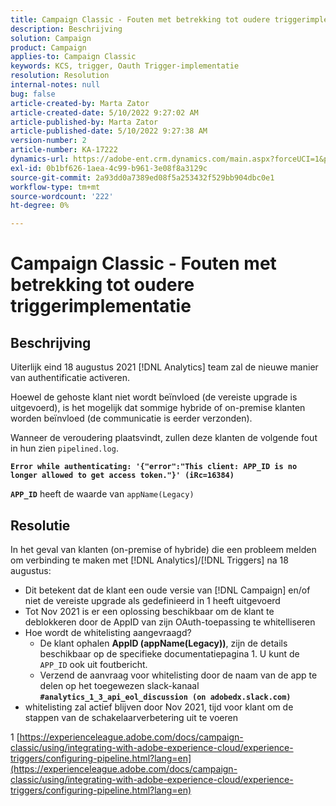 ```yaml
---
title: Campaign Classic - Fouten met betrekking tot oudere triggerimplementatie
description: Beschrijving
solution: Campaign
product: Campaign
applies-to: Campaign Classic
keywords: KCS, trigger, Oauth Trigger-implementatie
resolution: Resolution
internal-notes: null
bug: false
article-created-by: Marta Zator
article-created-date: 5/10/2022 9:27:02 AM
article-published-by: Marta Zator
article-published-date: 5/10/2022 9:27:38 AM
version-number: 2
article-number: KA-17222
dynamics-url: https://adobe-ent.crm.dynamics.com/main.aspx?forceUCI=1&pagetype=entityrecord&etn=knowledgearticle&id=4ba79854-43d0-ec11-a7b5-00224809c101
exl-id: 0b1bf626-1aea-4c99-b961-3e08f8a3129c
source-git-commit: 2a93dd0a7389ed08f5a253432f529bb904dbc0e1
workflow-type: tm+mt
source-wordcount: '222'
ht-degree: 0%

---
```


# Campaign Classic - Fouten met betrekking tot oudere triggerimplementatie

## Beschrijving


Uiterlijk eind 18 augustus 2021 [!DNL Analytics] team zal de nieuwe manier van authentificatie activeren.

Hoewel de gehoste klant niet wordt beïnvloed (de vereiste upgrade is uitgevoerd), is het mogelijk dat sommige hybride of on-premise klanten worden beïnvloed (de communicatie is eerder verzonden).

Wanneer de veroudering plaatsvindt, zullen deze klanten de volgende fout in hun zien `pipelined.log`.

<b>`Error while authenticating: '{"error":"This client: APP_ID is no longer allowed to get access token."}' (iRc=16384)`</b>

<b>`APP_ID`</b> heeft de waarde van `appName(Legacy)`


## Resolutie


In het geval van klanten (on-premise of hybride) die een probleem melden om verbinding te maken met [!DNL Analytics]/[!DNL Triggers] na 18 augustus:

- Dit betekent dat de klant een oude versie van [!DNL Campaign] en/of niet de vereiste upgrade als gedefinieerd in 1 heeft uitgevoerd
- Tot Nov 2021 is er een oplossing beschikbaar om de klant te deblokkeren door de AppID van zijn OAuth-toepassing te whitelliseren
- Hoe wordt de whitelisting aangevraagd?
   - De klant ophalen <b>AppID (appName(Legacy))</b>, zijn de details beschikbaar op de specifieke documentatiepagina 1. U kunt de `APP_ID` ook uit foutbericht.
   - Verzend de aanvraag voor whitelisting door de naam van de app te delen op het toegewezen slack-kanaal <b>`#analytics_1_3_api_eol_discussion (on adobedx.slack.com)`</b>
- whitelisting zal actief blijven door Nov 2021, tijd voor klant om de stappen van de schakelaarverbetering uit te voeren


1 [https://experienceleague.adobe.com/docs/campaign-classic/using/integrating-with-adobe-experience-cloud/experience-triggers/configuring-pipeline.html?lang=en](https://experienceleague.adobe.com/docs/campaign-classic/using/integrating-with-adobe-experience-cloud/experience-triggers/configuring-pipeline.html?lang=en)
